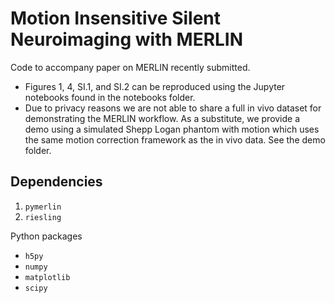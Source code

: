 # Motion Insensitive Silent Neuroimaging with MERLIN
Code to accompany paper on MERLIN recently submitted.

- Figures 1, 4, SI.1, and SI.2 can be reproduced using the Jupyter notebooks found in the notebooks folder.
- Due to privacy reasons we are not able to share a full in vivo dataset for demonstrating the MERLIN workflow. As a substitute, we provide a demo using a simulated Shepp Logan phantom with motion which uses the same motion correction framework as the in vivo data. See the demo folder.

## Dependencies
1. ``pymerlin``
2. ``riesling``

Python packages
- ``h5py``
- ``numpy``
- ``matplotlib``
- ``scipy``